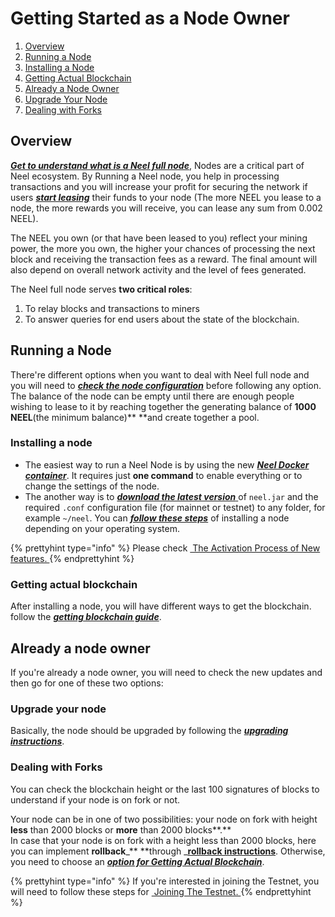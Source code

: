 # Getting Started as a Node Owner

1. [Overview](#overview)
2. [Running a Node](#running-a-node)
3. [Installing a Node](#installing-a-node)
4. [Getting Actual Blockchain](#getting-actual-blockchain)
5. [Already a Node Owner](#already-a-node-owner)
6. [Upgrade Your Node](#upgrade-your-node)
7. [Dealing with Forks](#dealing-with-forks)

## Overview

[_**Get to understand what is a Neel full node**_](/neel-full-node/what-is-a-full-node.md), Nodes are a critical part of Neel ecosystem. By Running a Neel node, you help in processing transactions and you will increase your profit for securing the network if users [_**start leasing**_](/neel-client/account-management/neel-leasing.md) their funds to your node \(The more NEEL you lease to a node, the more rewards you will receive, you can lease any sum from 0.002 NEEL\).

The NEEL you own \(or that have been leased to you\) reflect your mining power, the more you own, the higher your chances of processing the next block and receiving the transaction fees as a reward. The final amount will also depend on overall network activity and the level of fees generated.

The Neel full node serves **two critical roles**:

1. To relay blocks and transactions to miners
2. To answer queries for end users about the state of the blockchain.

## Running a Node

There're different options when you want to deal with Neel full node and you will need to [_**check the node configuration**_](/neel-full-node/configuration-parameters.md) before following any option. The balance of the node can be empty until there are enough people wishing to lease to it by reaching together the generating balance of **1000 NEEL**\(the minimum balance\)** **and create together a pool.

### Installing a node

* The easiest way to run a Neel Node is by using the new [_**Neel Docker container**_](/neel-full-node/neel-node-in-docker.md). It requires just **one command** to enable everything or to change the settings of the node.
* The another way is to [_**download the latest version**_ ](https://github.com/neelplatform/Neel/releases)of `neel.jar` and the required `.conf` configuration file \(for mainnet or testnet\) to any folder, for example `~/neel`. You can [_**follow these steps**_](/neel-full-node/how-to-install-a-node/how-to-install-a-node.md) of installing a node depending on your operating system.

{% prettyhint type="info" %} Please check <a href="/neel-full-node/how-to-install-a-node/how-to-install-a-node.md"> &nbsp;The Activation Process of New features. </a> {% endprettyhint %}


### **Getting actual blockchain**

After installing a node, you will have different ways to get the blockchain. follow the [_**getting blockchain guide**_](/neel-full-node/options-for-getting-actual-blockchain.md).

## Already a node owner

If you're already a node owner, you will need to check the new updates and then go for one of these two options:

### Upgrade your node

Basically, the node should be upgraded by following the [_**upgrading instructions**_](/neel-full-node/upgrading.md).

### Dealing with Forks 

You can check the blockchain height or the last 100 signatures of blocks to understand if your node is on fork or not.

Your node can be in one of two possibilities: your node on fork with height **less** than 2000 blocks or **more** than 2000 blocks**.**  
In case that your node is on fork with a height less than 2000 blocks, here you can implement **rollback**_** **through _[**rollback instructions**](/neel-full-node/how-to-rollback-a-node.md). Otherwise, you need to choose an [_**option for Getting Actual Blockchain**_](/neel-full-node/options-for-getting-actual-blockchain.md).

{% prettyhint type="info" %} If you're interested in joining the Testnet, you will need to follow these steps for <a href="/neel-full-node/joining-testnet.md"> &nbsp;Joining The Testnet. </a> {% endprettyhint %}



